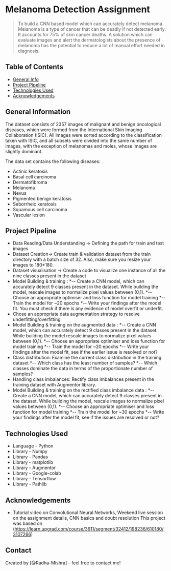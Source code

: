 # Melanoma Detection Assignment
> To build a CNN based model which can accurately detect melanoma. Melanoma is a type of cancer that can be deadly if not detected early. It accounts for 75% of skin cancer deaths. A solution which can evaluate images and alert the dermatologists about the presence of melanoma has the potential to reduce a lot of manual effort needed in diagnosis.


## Table of Contents
* [General Info](#general-information)
* [Project Pipeline](#project-pipeline)
* [Technologies Used](#technologies-used)
* [Acknowledgements](#acknowledgements)


## General Information
The dataset consists of 2357 images of malignant and benign oncological diseases, which were formed from the International Skin Imaging Collaboration (ISIC). All images were sorted according to the classification taken with ISIC, and all subsets were divided into the same number of images, with the exception of melanomas and moles, whose images are slightly dominant.

The data set contains the following diseases:

- Actinic keratosis
- Basal cell carcinoma
- Dermatofibroma
- Melanoma
- Nevus
- Pigmented benign keratosis
- Seborrheic keratosis
- Squamous cell carcinoma
- Vascular lesion


## Project Pipeline
- Data Reading/Data Understanding → Defining the path for train and test images 
- Dataset Creation→ Create train & validation dataset from the train directory with a batch size of 32. Also, make sure you resize your images to 180*180.
- Dataset visualisation → Create a code to visualize one instance of all the nine classes present in the dataset 
- Model Building & training : 
*-- Create a CNN model, which can accurately detect 9 classes present in the dataset. While building the model, rescale images to normalize pixel values between (0,1).
*-- Choose an appropriate optimiser and loss function for model training
*-- Train the model for ~20 epochs
*-- Write your findings after the model fit. You must check if there is any evidence of model overfit or underfit.
- Chose an appropriate data augmentation strategy to resolve underfitting/overfitting 
- Model Building & training on the augmented data :
*-- Create a CNN model, which can accurately detect 9 classes present in the dataset. While building the model rescale images to normalize pixel values between (0,1).
*-- Choose an appropriate optimiser and loss function for model training
*-- Train the model for ~20 epochs
*-- Write your findings after the model fit, see if the earlier issue is resolved or not?
- Class distribution: Examine the current class distribution in the training dataset 
*-- Which class has the least number of samples?
*-- Which classes dominate the data in terms of the proportionate number of samples?
- Handling class imbalances: Rectify class imbalances present in the training dataset with Augmentor library.
- Model Building & training on the rectified class imbalance data :
*-- Create a CNN model, which can accurately detect 9 classes present in the dataset. While building the model, rescale images to normalize pixel values between (0,1).
*-- Choose an appropriate optimiser and loss function for model training
*-- Train the model for ~30 epochs
*-- Write your findings after the model fit, see if the issues are resolved or not?
 

## Technologies Used
- Language - Python
- Library - Numpy
- Library - Pandas
- Library - matplotlib
- Library - Augmentor
- Library - Google-colab
- Library - Tensorflow
- Library - Pathlib


## Acknowledgements
- Tutorial video on Convolutional Neural Networks, Weekend live session on the assignment details, CNN basics and doubt resolution
This project was based on (https://learn.upgrad.com/course/3611/segment/32412/198236/610180/3107266)


## Contact
Created by [@Radha-Mishra] - feel free to contact me!

